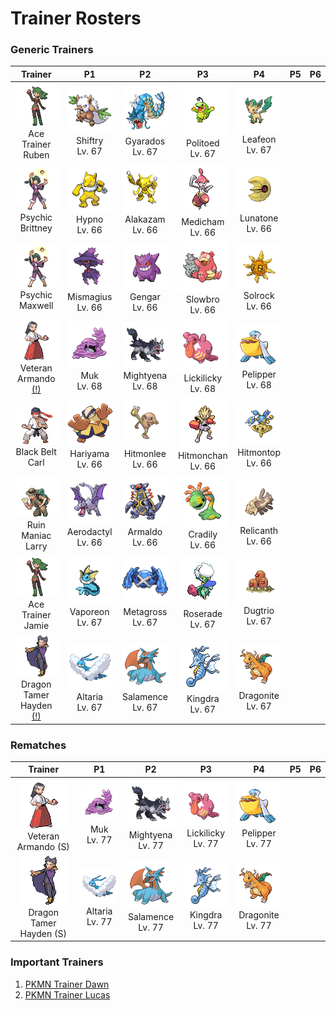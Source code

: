 # Trainer Rosters

### Generic Trainers

| Trainer | P1 | P2 | P3 | P4 | P5 | P6 |
|:-------:|:--:|:--:|:--:|:--:|:--:|:--:|
| ![Ace Trainer Ruben](../../assets/trainers/ace_trainer.png)<br>Ace Trainer Ruben | ![Shiftry](../../assets/sprites/shiftry/front.gif)<br>Shiftry<br>Lv. 67 | ![Gyarados](../../assets/sprites/gyarados/front.gif)<br>Gyarados<br>Lv. 67 | ![Politoed](../../assets/sprites/politoed/front.gif)<br>Politoed<br>Lv. 67 | ![Leafeon](../../assets/sprites/leafeon/front.gif)<br>Leafeon<br>Lv. 67 |
| ![Psychic Brittney](../../assets/trainers/psychic.png)<br>Psychic Brittney | ![Hypno](../../assets/sprites/hypno/front.gif)<br>Hypno<br>Lv. 66 | ![Alakazam](../../assets/sprites/alakazam/front.gif)<br>Alakazam<br>Lv. 66 | ![Medicham](../../assets/sprites/medicham/front.gif)<br>Medicham<br>Lv. 66 | ![Lunatone](../../assets/sprites/lunatone/front.gif)<br>Lunatone<br>Lv. 66 |
| ![Psychic Maxwell](../../assets/trainers/psychic.png)<br>Psychic Maxwell | ![Mismagius](../../assets/sprites/mismagius/front.gif)<br>Mismagius<br>Lv. 66 | ![Gengar](../../assets/sprites/gengar/front.gif)<br>Gengar<br>Lv. 66 | ![Slowbro](../../assets/sprites/slowbro/front.gif)<br>Slowbro<br>Lv. 66 | ![Solrock](../../assets/sprites/solrock/front.gif)<br>Solrock<br>Lv. 66 |
| ![Veteran Armando [(!)](#rematches)](../../assets/trainers/veteran.png)<br>Veteran Armando [(!)](#rematches) | ![Muk](../../assets/sprites/muk/front.gif)<br>Muk<br>Lv. 68 | ![Mightyena](../../assets/sprites/mightyena/front.gif)<br>Mightyena<br>Lv. 68 | ![Lickilicky](../../assets/sprites/lickilicky/front.gif)<br>Lickilicky<br>Lv. 68 | ![Pelipper](../../assets/sprites/pelipper/front.gif)<br>Pelipper<br>Lv. 68 |
| ![Black Belt Carl](../../assets/trainers/black_belt.png)<br>Black Belt Carl | ![Hariyama](../../assets/sprites/hariyama/front.gif)<br>Hariyama<br>Lv. 66 | ![Hitmonlee](../../assets/sprites/hitmonlee/front.gif)<br>Hitmonlee<br>Lv. 66 | ![Hitmonchan](../../assets/sprites/hitmonchan/front.gif)<br>Hitmonchan<br>Lv. 66 | ![Hitmontop](../../assets/sprites/hitmontop/front.gif)<br>Hitmontop<br>Lv. 66 |
| ![Ruin Maniac Larry](../../assets/trainers/ruin_maniac.png)<br>Ruin Maniac Larry | ![Aerodactyl](../../assets/sprites/aerodactyl/front.gif)<br>Aerodactyl<br>Lv. 66 | ![Armaldo](../../assets/sprites/armaldo/front.gif)<br>Armaldo<br>Lv. 66 | ![Cradily](../../assets/sprites/cradily/front.gif)<br>Cradily<br>Lv. 66 | ![Relicanth](../../assets/sprites/relicanth/front.gif)<br>Relicanth<br>Lv. 66 |
| ![Ace Trainer Jamie](../../assets/trainers/ace_trainer.png)<br>Ace Trainer Jamie | ![Vaporeon](../../assets/sprites/vaporeon/front.gif)<br>Vaporeon<br>Lv. 67 | ![Metagross](../../assets/sprites/metagross/front.gif)<br>Metagross<br>Lv. 67 | ![Roserade](../../assets/sprites/roserade/front.gif)<br>Roserade<br>Lv. 67 | ![Dugtrio](../../assets/sprites/dugtrio/front.gif)<br>Dugtrio<br>Lv. 67 |
| ![Dragon Tamer Hayden [(!)](#rematches)](../../assets/trainers/dragon_tamer.png)<br>Dragon Tamer Hayden [(!)](#rematches) | ![Altaria](../../assets/sprites/altaria/front.gif)<br>Altaria<br>Lv. 67 | ![Salamence](../../assets/sprites/salamence/front.gif)<br>Salamence<br>Lv. 67 | ![Kingdra](../../assets/sprites/kingdra/front.gif)<br>Kingdra<br>Lv. 67 | ![Dragonite](../../assets/sprites/dragonite/front.gif)<br>Dragonite<br>Lv. 67 |


### Rematches

| Trainer | P1 | P2 | P3 | P4 | P5 | P6 |
|:-------:|:--:|:--:|:--:|:--:|:--:|:--:|
| ![Veteran Armando (S)](../../assets/trainers/veteran.png)<br>Veteran Armando (S) | ![Muk](../../assets/sprites/muk/front.gif)<br>Muk<br>Lv. 77 | ![Mightyena](../../assets/sprites/mightyena/front.gif)<br>Mightyena<br>Lv. 77 | ![Lickilicky](../../assets/sprites/lickilicky/front.gif)<br>Lickilicky<br>Lv. 77 | ![Pelipper](../../assets/sprites/pelipper/front.gif)<br>Pelipper<br>Lv. 77 |
| ![Dragon Tamer Hayden (S)](../../assets/trainers/dragon_tamer.png)<br>Dragon Tamer Hayden (S) | ![Altaria](../../assets/sprites/altaria/front.gif)<br>Altaria<br>Lv. 77 | ![Salamence](../../assets/sprites/salamence/front.gif)<br>Salamence<br>Lv. 77 | ![Kingdra](../../assets/sprites/kingdra/front.gif)<br>Kingdra<br>Lv. 77 | ![Dragonite](../../assets/sprites/dragonite/front.gif)<br>Dragonite<br>Lv. 77 |


### Important Trainers

1. [PKMN Trainer Dawn](important_trainers.md#pkmn-trainer-dawn)
1. [PKMN Trainer Lucas](important_trainers.md#pkmn-trainer-lucas)
